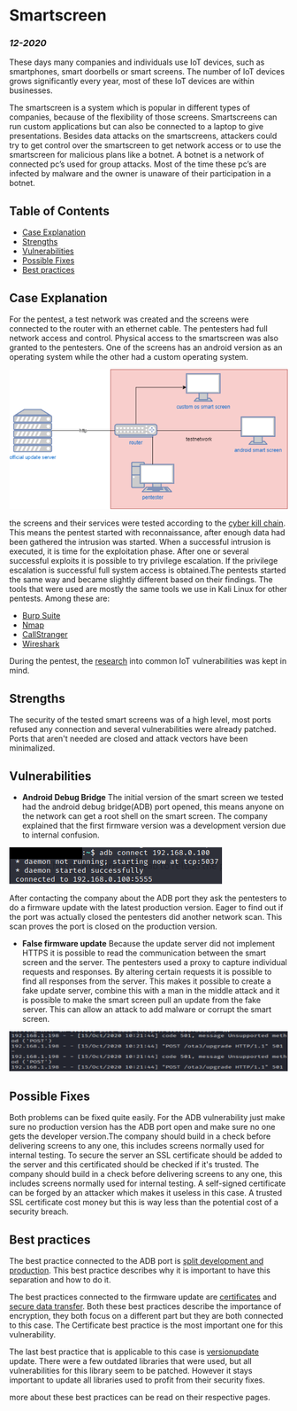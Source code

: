 # Smartscreen

### *12-2020* 

These days many companies and individuals use IoT devices, such as smartphones, smart doorbells or smart screens. The number of IoT devices grows significantly every year, most of these IoT devices are within businesses.

The smartscreen is a system which is popular in different types of companies, because of the flexibility of those screens. Smartscreens can run custom applications but can also be connected to a laptop to give presentations. Besides data attacks on the smartscreens, attackers could try to get control over the smartscreen to get network access or to use the smartscreen for malicious plans like a botnet. A botnet is a network of connected pc’s used for group attacks. Most of the time these pc’s are infected by malware and the owner is unaware of their participation in a botnet.

## Table of Contents

- [Case Explanation](#case-explanation)
- [Strengths](#strengths)
- [Vulnerabilities](#vulnerabilities)
- [Possible Fixes](#possible-fixes)
- [Best practices](#best-practices)

## Case Explanation

For the pentest, a test network was created and the screens were connected to the router with an ethernet cable. The pentesters had full network access and control. Physical access to the smartscreen was also granted to the pentesters. One of the screens has an android version as an operating system while the other had a custom operating system.

![network sketch](/assets/images/networksketch/smart-screen.png)

the screens and their services were tested according to the [cyber kill chain](https://www.varonis.com/blog/cyber-kill-chain/). This means the pentest started with reconnaissance, after enough data had been gathered the intrusion was started. When a successful intrusion is executed, it is time for the exploitation phase. After one or several successful exploits it is possible to try privilege escalation. If the privilege escalation is successful full system access is obtained.The pentests started the same way and became slightly different based on their findings. The tools that were used are mostly the same tools we use in Kali Linux for other pentests. Among these are:

- [Burp Suite](https://portswigger.net/burp)
- [Nmap](https://nmap.org/)
- [CallStranger](https://github.com/yunuscadirci/CallStranger)
- [Wireshark](https://www.wireshark.org/)

During the pentest, the [research](/research) into common IoT vulnerabilities was kept in mind.

## Strengths

The security of the tested smart screens was of a high level, most ports refused any connection and several vulnerabilities were already patched. Ports that aren't needed are closed and attack vectors have been minimalized.

## Vulnerabilities

- **Android Debug Bridge**
The initial version of the smart screen we tested had the android debug bridge(ADB) port opened, this means anyone on the network can get a root shell on the smart screen. The company explained that the first firmware version was a development version due to internal confusion.

![ADB connect](/assets/images/adb_connect.png)

After contacting the company about the ADB port they ask the pentesters to do a firmware update with the latest production version. Eager to find out if the port was actually closed the pentesters  did another network scan. This scan proves the port is closed on the production version.

- **False firmware update**
Because the update server did not implement HTTPS it is possible to read the communication between the smart screen and the server. The pentesters used a proxy to capture individual requests and responses. By altering certain requests it is possible to find all responses from the server. This makes it possible to create a fake update server, combine this with a man in the middle attack and it is possible to make the smart screen pull an update from the fake server. This can allow an attack to add malware or corrupt the smart screen.

![update requests](/assets/images/fake_server.png)

## Possible Fixes

Both problems can be fixed quite easily. For the ADB vulnerability just make sure no production version has the ADB port open and make sure no one gets the developer version.The company should build in a check before delivering screens to any one, this includes screens normally used for internal testing. To secure the server an SSL certificate should be added to the server and this certificated should be checked if it's trusted. The company should build in a check before delivering screens to any one, this includes screens normally used for internal testing. A self-signed certificate can be forged by an attacker which makes it useless in this case. A trusted SSL certificate cost money but this is way less than the potential cost of a security breach.

## Best practices

The best practice connected to the ADB port is [split development and production](/bestpractices/splitdevprod). This best practice describes why it is important to have this separation and how to do it.

The best practices connected to the firmware update are [certificates](/bestpractices/certificates) and [secure data transfer](/bestpractices/securedatatransfer). Both these best practices describe the importance of encryption, they both focus on a different part but they are both connected to this case. The Certificate best practice is the most important one for this vulnerability.

The last best practice that is applicable to this case is [versionupdate](/bestpractices/versionupdate) update. There were a few outdated libraries that were used, but all vulnerabilities for this library seem to be patched. However it stays important to update all libraries used to profit from their security fixes.

more about these best practices can be read on their respective pages.
